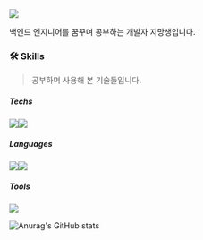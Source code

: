 <img src="https://img.shields.io/badge/Todo-Backend-3DDC84?color=blue"/> 

백엔드 엔지니어를 꿈꾸며 공부하는 개발자 지망생입니다.



### 🛠 Skills

> 공부하며 사용해 본 기술들입니다.

##### Techs 

<img src="https://img.shields.io/badge/Express-000000?&logo=express&logoColor=white"/><img src="https://img.shields.io/badge/MySQL-4479A1?&logo=MySQL&logoColor=white"/>

##### Languages

<img src="https://img.shields.io/badge/Java-007396?&logo=java&logoColor=white"/><img src="https://img.shields.io/badge/JavaScript-F7DF1E?&logo=javascript&logoColor=white"/>

##### Tools

<img src="https://img.shields.io/badge/Git-F05032?&logo=Git&logoColor=white"/> 

![Anurag's GitHub stats](https://github-readme-stats.vercel.app/api?username=simjaeik&show_icons=true&theme=tokyonight)



<!--
**simjaeik/simjaeik** is a ✨ _special_ ✨ repository because its `README.md` (this file) appears on your GitHub profile.

Here are some ideas to get you started:

- 🔭 I’m currently working on ...
- 🌱 I’m currently learning ...
- 👯 I’m looking to collaborate on ...
- 🤔 I’m looking for help with ...
- 💬 Ask me about ...
- 📫 How to reach me: ...
- 😄 Pronouns: ...
- ⚡ Fun fact: ...
-->
